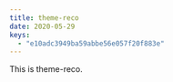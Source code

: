 ```yaml
---
title: theme-reco
date: 2020-05-29
keys:
  - "e10adc3949ba59abbe56e057f20f883e"
---
```


This is theme-reco.